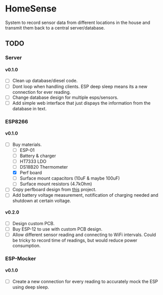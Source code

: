 # HomeSense

System to record sensor data from different locations in the house and transmit them back to a central server/database.

## TODO
### Server
#### v0.1.0
- [ ] Clean up database/diesel code.
- [ ] Dont loop when handling clients. ESP deep sleep means its a new connection for ever reading.
- [ ] Change database design for multiple esps/sensors.
- [ ] Add simple web interface that just dispays the information from the database in text.

### ESP8266
#### v0.1.0
- [ ] Buy materials.
  - [ ] ESP-01
  - [ ] Battery & charger
  - [ ] HT7333 LDO
  - [ ] DS18B20 Thermometer
  - [x] Perf board
  - [ ] Surface mount capacitors (10uF & maybe 100uF)
  - [ ] Surface mount resistors (4.7kOhm)
- [ ] Copy perfboard design from [this](https://tzapu.com/minimalist-battery-powered-esp8266-wifi-temperature-logger/) project.
- [ ] Add battery voltage measurement, notification of charging needed and shutdown at certain voltage.

#### v0.2.0
- [ ] Design custom PCB.
- [ ] Buy ESP-12 to use with custom PCB design.
- [ ] Allow different sensor reading and connecting to WiFi intervals. Could be tricky to record time of readings, but would reduce power consumption.

### ESP-Mocker
#### v0.1.0
- [ ] Create a new connection for every reading to accurately mock the ESP using deep sleep.
